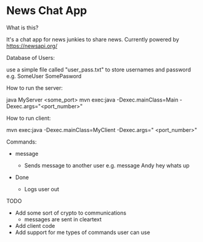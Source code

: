 # News Chat App

What is this?

It's a chat app for news junkies to share news. Currently powered by https://newsapi.org/ 

Database of Users:

use a simple file called "user_pass.txt" to store usernames and password
e.g. SomeUser SomePasword

How to run the server:

java MyServer <some_port>
mvn exec:java -Dexec.mainClass=Main -Dexec.args="<port_number>"

How to run client:

mvn exec:java -Dexec.mainClass=MyClient -Dexec.args="<host> <port_number>"


Commands:

- message
   - Sends message to another user e.g. message Andy hey whats up

- Done
   - Logs user out

TODO

- Add some sort of crypto to communications
   - messages are sent in cleartext
- Add client code
- Add support for me types of commands user can use
